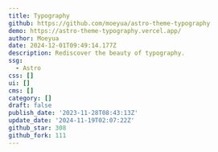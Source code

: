 ```yaml
---
title: Typography
github: https://github.com/moeyua/astro-theme-typography
demo: https://astro-theme-typography.vercel.app/
author: Moeyua
date: 2024-12-01T09:49:14.177Z
description: Rediscover the beauty of typography.
ssg:
  - Astro
css: []
ui: []
cms: []
category: []
draft: false
publish_date: '2023-11-28T08:43:13Z'
update_date: '2024-11-19T02:07:22Z'
github_star: 308
github_fork: 111
---
```

